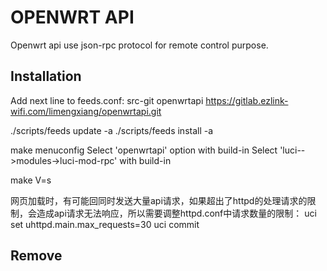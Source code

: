 OPENWRT API
===
Openwrt api use json-rpc protocol for remote control purpose.

Installation
---
Add next line to feeds.conf:
src-git openwrtapi https://gitlab.ezlink-wifi.com/limengxiang/openwrtapi.git

./scripts/feeds update -a
./scripts/feeds install -a

make menuconfig 
Select 'openwrtapi' option with build-in
Select 'luci-->modules->luci-mod-rpc' with build-in

make V=s

网页加载时，有可能回同时发送大量api请求，如果超出了httpd的处理请求的限制，会造成api请求无法响应，所以需要调整httpd.conf中请求数量的限制：
uci set uhttpd.main.max_requests=30
uci commit

Remove 
---






